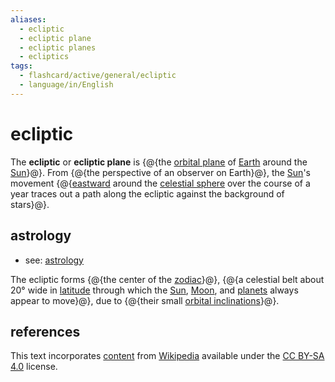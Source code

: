 ```yaml
---
aliases:
  - ecliptic
  - ecliptic plane
  - ecliptic planes
  - ecliptics
tags:
  - flashcard/active/general/ecliptic
  - language/in/English
---
```


# ecliptic

The __ecliptic__ or __ecliptic plane__ is {@{the [orbital plane](orbital%20plane.md) of [Earth](Earth.md) around the [Sun](Sun.md)}@}. From {@{the perspective of an observer on Earth}@}, the [Sun](Sun.md)'s movement {@{[eastward](east.md) around the [celestial sphere](celestial%20sphere.md) over the course of a year traces out a path along the ecliptic against the background of stars}@}.

## astrology

- see: [astrology](astrology.md)

The ecliptic forms {@{the center of the [zodiac](zodiac.md)}@}, {@{a celestial belt about 20° wide in [latitude](latitude.md) through which the [Sun](Sun.md), [Moon](Moon.md), and [planets](planet.md) always appear to move}@}, due to {@{their small [orbital inclinations](orbital%20inclination.md)}@}.

## references

This text incorporates [content](https://en.wikipedia.org/wiki/ecliptic) from [Wikipedia](Wikipedia.md) available under the [CC BY-SA 4.0](https://creativecommons.org/licenses/by-sa/4.0/) license.
